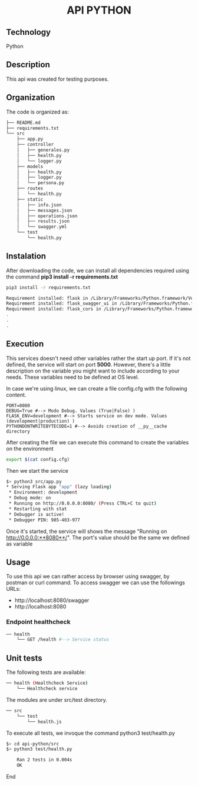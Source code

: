 <h1 style="text-align: center"> API PYTHON</h1>

## Technology
Python

## Description
This api was created for testing purposes.

## Organization
The code is organized as:

````bash
├── README.md
├── requirements.txt
└── src
    ├── app.py
    ├── controller
    │   ├── generales.py
    │   ├── health.py
    │   └── logger.py
    ├── models
    │   ├── health.py
    │   ├── logger.py
    │   └── persona.py
    ├── routes
    │   └── health.py
    ├── static
    │   ├── info.json
    │   ├── messages.json
    │   ├── operations.json
    │   ├── results.json
    │   └── swagger.yml
    └── test
        └── health.py
````
## Instalation
After downloading the code, we can install all dependencies required using the command **pip3 install -r requirements.txt**

````bash
pip3 install -r requirements.txt

Requirement installed: flask in /Library/Frameworks/Python.framework/Versions/3.9/lib/python3.9/site-packages (from -r requirements.txt (line 1)) (1.1.2)
Requirement installed: flask_swagger_ui in /Library/Frameworks/Python.framework/Versions/3.9/lib/python3.9/site-packages (from -r requirements.txt (line 2)) (3.36.0)
Requirement installed: flask_cors in /Library/Frameworks/Python.framework/Versions/3.9/lib/python3.9/site-packages (from -r requirements.txt (line 3)) (3.0.10)
.
.
.
````

## Execution
This services doesn't need other variables rather the start up port. If it's not defined, the service will start on port **5000**. However, there's a little description on the variable you might want to include according to your needs. These variables need to be defined at OS level.

In case we're using linux, we can create a file config.cfg with the following content.

````properties
PORT=8080
DEBUG=True #--> Modo Debug. Values (True|False) )
FLASK_ENV=development #--> Starts service on dev mode. Values (development|production) )
PYTHONDONTWRITEBYTECODE=1 #--> Avoids creation of __py__cache directory
````
After creating the file we can execute this command to create the variables on the environment

````bash
export $(cat config.cfg)
````
Then we start the service

````bash
$> python3 src/app.py
* Serving Flask app "app" (lazy loading)
 * Environment: development
 * Debug mode: on
 * Running on http://0.0.0.0:8080/ (Press CTRL+C to quit)
 * Restarting with stat
 * Debugger is active!
 * Debugger PIN: 985-403-977
````

Once it's started, the service will shows the message "Running on http://0.0.0.0:**8080**/". The port's value should be the same we defined as variable

## Usage
To use this api we can rather access by browser using swagger, by postman or curl command. To access swagger we can use the followings URLs:
- http://localhost:8080/swagger
- http://localhost:8080

### Endpoint healthcheck
````bash
── health
    └── GET /health #--> Service status
````

## Unit tests
The following tests are available:
````bash
── health (Healthcheck Service)
    └── Healthcheck service
````

The modules are under src/test directory.

````bash
── src
    └── test
        └── health.js
````

To execute all tests, we invoque the command python3 test/health.py

````bash
$> cd api-python/src
$> python3 test/health.py

    Ran 2 tests in 0.004s
    OK
````

End